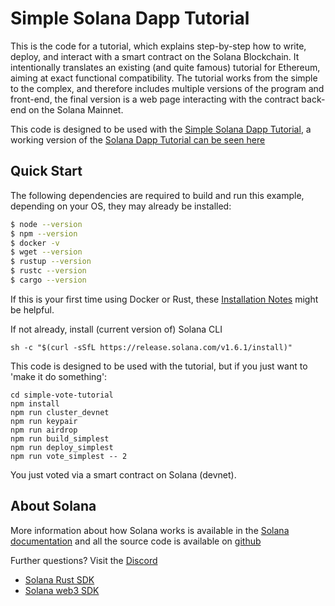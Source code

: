 # Simple Solana Dapp Tutorial

This is the code for a tutorial, which explains step-by-step how to write, deploy, and interact with a smart contract on the Solana Blockchain. It intentionally translates an existing (and quite famous) tutorial for Ethereum, aiming at exact functional compatibility. The tutorial works from the simple to the complex, and therefore includes multiple versions of the program and front-end, the final version is a web page interacting with the contract back-end on the Solana Mainnet.

This code is designed to be used with the [Simple Solana Dapp Tutorial](https://medium.com/@smith_10562/a-simple-solana-dapp-tutorial-6dedbdf65444),
a working version of the [Solana Dapp Tutorial can be seen here](https://solana-dapp-tutorial.mcf.rocks)

## Quick Start

The following dependencies are required to build and run this example,
depending on your OS, they may already be installed:

```bash
$ node --version
$ npm --version
$ docker -v
$ wget --version
$ rustup --version
$ rustc --version
$ cargo --version
```

If this is your first time using Docker or Rust, these [Installation Notes](README-installation-notes.md) might be helpful.

If not already, install (current version of) Solana CLI 

```
sh -c "$(curl -sSfL https://release.solana.com/v1.6.1/install)"
```

This code is designed to be used with the tutorial, but if you just want to 'make it do something':

```
cd simple-vote-tutorial
npm install
npm run cluster_devnet
npm run keypair
npm run airdrop
npm run build_simplest
npm run deploy_simplest
npm run vote_simplest -- 2
```

You just voted via a smart contract on Solana (devnet).

## About Solana

More information about how Solana works is available in the [Solana documentation](https://docs.solana.com/) and all the source code is available on [github](https://github.com/solana-labs/solana)

Further questions?  Visit the [Discord](https://discordapp.com/invite/pquxPsq)

- [Solana Rust SDK](https://docs.rs/solana-sdk/1.3.4/solana_sdk/)
- [Solana web3 SDK](https://solana-labs.github.io/solana-web3.js)

